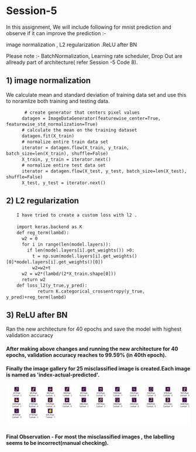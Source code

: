# Session-5

In this assignment, We will include following for  mnist prediction and observe if it can improve the prediction  :-

  image normalization , L2 regularization .ReLU after BN
  
  
  
 Please note :- BatchNormalization, Learning rate scheduler, Drop Out are allready part of architecture( refer Session -5 Code 8).
 
 
## 1) image normalization
 
 We calculate mean and standard deviation of training data set and use this to noramlize both training and testing data.
 
           # create generator that centers pixel values
          datagen = ImageDataGenerator(featurewise_center=True, featurewise_std_normalization=True)
          # calculate the mean on the training dataset
          datagen.fit(X_train)
          # normalize entire train data set
          iterator = datagen.flow(X_train, y_train, batch_size=len(X_train), shuffle=False)
          X_train, y_train = iterator.next()
          # normalize entire test data set
          iterator = datagen.flow(X_test, y_test, batch_size=len(X_test), shuffle=False)
          X_test, y_test = iterator.next()



## 2) L2 regularization

        I have tried to create a custom loss with l2 . 

        import keras.backend as K
        def reg_term(lambd):
          w2 = 0
          for i in range(len(model.layers)):
            if len(model.layers[i].get_weights()) >0:
              t = np.sum(model.layers[i].get_weights()[0]*model.layers[i].get_weights()[0])
              w2=w2+t
          w2 = w2*(lambd/(2*X_train.shape[0]))
          return w2
        def loss_l2(y_true,y_pred):
                return K.categorical_crossentropy(y_true, y_pred)+reg_term(lambd)
                
                
## 3) ReLU after BN

Ran the new architecture for 40 epochs and save the model with highest validation accuracy


#### After making above changes and running the new architecture for 40 epochs, validation accuracy reaches to 99.59%  (in 40th epoch).

#### Finally the image gallery for 25 misclassified image is created.Each image is named as 'index-actual-predicted'.

![alt text](https://github.com/rp8081/Session-5/blob/master/misclassified_images.PNG)


#### Final Observation - For most the misclassified images , the labelling seems to be incorrect(manual checking).

